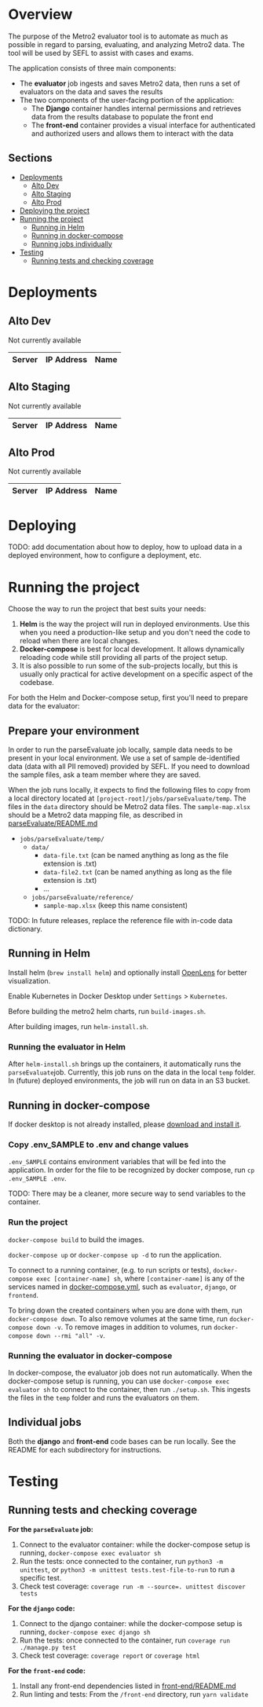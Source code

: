 # Overview

The purpose of the Metro2 evaluator tool is to automate as much as possible in regard to parsing, evaluating, and analyzing Metro2 data. The tool will be used by SEFL to assist with cases and exams.

The application consists of three main components:
- The **evaluator** job ingests and saves Metro2 data, then runs a set of evaluators on the data and saves the results
- The two components of the user-facing portion of the application:
    - The **Django** container handles internal permissions and retrieves data from the results database to populate the front end
    - The **front-end** container provides a visual interface for authenticated and authorized users and allows them to interact with the data

## Sections
- [Deployments](#deployments)
    - [Alto Dev](#alto-dev)
    - [Alto Staging](#alto-staging)
    - [Alto Prod](#alto-prod)
- [Deploying the project](#deploying)
- [Running the project](#running-the-project)
    - [Running in Helm](#running-in-helm)
    - [Running in docker-compose](#running-in-docker-compose)
    - [Running jobs individually](#individual-jobs)
- [Testing](#testing)
  - [Running tests and checking coverage](#running-tests-and-checking-coverage)


# Deployments
## Alto Dev

Not currently available

|Server|IP Address|Name|
|------|----------|----|

## Alto Staging

Not currently available

|Server|IP Address|Name|
|------|----------|----|

## Alto Prod

Not currently available

|Server|IP Address|Name|
|------|----------|----|


# Deploying

TODO: add documentation about how to deploy, how to upload data in a deployed environment, how to configure a deployment, etc.

# Running the project

Choose the way to run the project that best suits your needs:
1. **Helm** is the way the project will run in deployed environments. Use this when you need a production-like setup and you don't need the code to reload when there are local changes.
2. **Docker-compose** is best for local development. It allows dynamically reloading code while still providing all parts of the project setup.
3. It is also possible to run some of the sub-projects locally, but this is usually only practical for active development on a specific aspect of the codebase.

For both the Helm and Docker-compose setup, first you'll need to prepare data for the evaluator:

## Prepare your environment

In order to run the parseEvaluate job locally, sample data needs to be present in your local environment.
We use a set of sample de-identified data (data with all PII removed) provided by SEFL.
If you need to download the sample files, ask a team member where they are saved.

When the job runs locally, it expects to find the following files to copy from a local directory located at `[project-root]/jobs/parseEvaluate/temp`. The files in the `data` directory should be Metro2 data files. The `sample-map.xlsx` should be a Metro2 data mapping file, as described in [parseEvaluate/README.md](/jobs/parseEvaluate/README.md)

- `jobs/parseEvaluate/temp/`
  - `data/`
    - `data-file.txt` (can be named anything as long as the file extension is .txt)
    - `data-file2.txt` (can be named anything as long as the file extension is .txt)
    - ...
  - `jobs/parseEvaluate/reference/`
    - `sample-map.xlsx` (keep this name consistent)

TODO: In future releases, replace the reference file with in-code data dictionary.

## Running in Helm

Install helm (`brew install helm`) and optionally install [OpenLens](https://github.com/MuhammedKalkan/OpenLens) for better visualization.

Enable Kubernetes in Docker Desktop under `Settings` > `Kubernetes`.

Before building the metro2 helm charts, run `build-images.sh`.

After building images, run `helm-install.sh`.

### Running the evaluator in Helm

After `helm-install.sh` brings up the containers, it automatically runs the `parseEvaluate`job.
Currently, this job runs on the data in the local `temp` folder.
In (future) deployed environments, the job will run on data in an S3 bucket.

## Running in docker-compose

If docker desktop is not already installed, please [download and install it](https://www.docker.com/products/docker-desktop/).

### Copy .env_SAMPLE to .env and change values

`.env_SAMPLE` contains environment variables that will be fed into the application. In order for the file to be recognized by docker compose, run `cp .env_SAMPLE .env`.

TODO: There may be a cleaner, more secure way to send variables to the container.

### Run the project

`docker-compose build` to build the images.

`docker-compose up` or `docker-compose up -d` to run the application.

To connect to a running container, (e.g. to run scripts or tests), `docker-compose exec [container-name] sh`, where `[container-name]` is any of the services named in [docker-compose.yml](/docker-compose.yml), such as `evaluator`, `django`, or `frontend`.

To bring down the created containers when you are done with them, run `docker-compose down`. To also remove volumes at the same time, run `docker-compose down -v`. To remove images in addition to volumes, run `docker-compose down --rmi "all" -v`.

### Running the evaluator in docker-compose

In docker-compose, the evaluator job does not run automatically.
When the docker-compose setup is running, you can use `docker-compose exec evaluator sh` to connect to the container, then run `./setup.sh`. This ingests the files in the `temp` folder and runs the evaluators on them.

## Individual jobs

Both the **django** and **front-end** code bases can be run locally. See the README for each subdirectory for instructions.

# Testing

## Running tests and checking coverage

**For the `parseEvaluate` job:**

1. Connect to the evaluator container: while the docker-compose setup is running, `docker-compose exec evaluator sh`
2. Run the tests: once connected to the container, run `python3 -m unittest`, or `python3 -m unittest tests.test-file-to-run` to run a specific test.
2. Check test coverage: `coverage run -m --source=. unittest discover tests`

**For the `django` code:**

1. Connect to the django container: while the docker-compose setup is running, `docker-compose exec django sh`
2. Run the tests: once connected to the container, run `coverage run ./manage.py test`
2. Check test coverage: `coverage report` or `coverage html`

**For the `front-end` code:**

1. Install any front-end dependencies listed in [front-end/README.md](/front-end/README.md)
2. Run linting and tests: From the `/front-end` directory, run `yarn validate`
